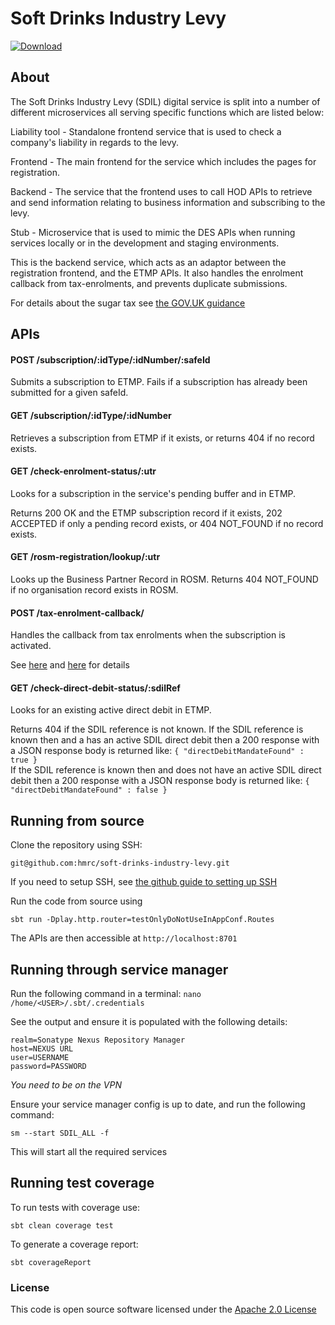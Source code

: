 # Soft Drinks Industry Levy

[ ![Download](https://api.bintray.com/packages/hmrc/releases/soft-drinks-industry-levy/images/download.svg) ](https://bintray.com/hmrc/releases/soft-drinks-industry-levy/_latestVersion)

## About
The Soft Drinks Industry Levy (SDIL) digital service is split into a number of different microservices all serving specific functions which are listed below: 

Liability tool - Standalone frontend service that is used to check a company's liability in regards to the levy.

Frontend - The main frontend for the service which includes the pages for registration.

Backend - The service that the frontend uses to call HOD APIs to retrieve and send information relating to business information and subscribing to the levy.

Stub - Microservice that is used to mimic the DES APIs when running services locally or in the development and staging environments.

This is the backend service, which acts as an adaptor between the registration frontend, and the ETMP APIs. It also handles the enrolment callback from tax-enrolments, and prevents duplicate submissions.

For details about the sugar tax see [the GOV.UK guidance](https://www.gov.uk/guidance/soft-drinks-industry-levy)

## APIs
#### POST       /subscription/:idType/:idNumber/:safeId
Submits a subscription to ETMP. Fails if a subscription has already been submitted for a given safeId.

#### GET        /subscription/:idType/:idNumber
Retrieves a subscription from ETMP if it exists, or returns 404 if no record exists.

#### GET        /check-enrolment-status/:utr
Looks for a subscription in the service's pending buffer and in ETMP.

Returns 200 OK and the ETMP subscription record if it exists, 202 ACCEPTED if only a pending record exists, or 404 NOT_FOUND if no record exists.

#### GET        /rosm-registration/lookup/:utr
Looks up the Business Partner Record in ROSM. Returns 404 NOT_FOUND if no organisation record exists in ROSM.

#### POST       /tax-enrolment-callback/
Handles the callback from tax enrolments when the subscription is activated.

See [here](https://github.com/HMRC/tax-enrolments#put-tax-enrolmentssubscriptionssubscriptionidissuer) and [here](https://github.com/HMRC/tax-enrolments#put-tax-enrolmentssubscriptionssubscriptionidsubscriber) for details

#### GET        /check-direct-debit-status/:sdilRef
Looks for an existing active direct debit in ETMP.

Returns 404 if the SDIL reference is not known.
If the SDIL reference is known then and a has an active SDIL direct debit then a 200 response with a JSON response body is returned like:
```{ "directDebitMandateFound" : true }```  
If the SDIL reference is known then and does not have an active SDIL direct debit then a 200 response with a JSON response body is returned like:
```{ "directDebitMandateFound" : false }```

## Running from source
Clone the repository using SSH:

`git@github.com:hmrc/soft-drinks-industry-levy.git`

If you need to setup SSH, see [the github guide to setting up SSH](https://help.github.com/articles/adding-a-new-ssh-key-to-your-github-account/)

Run the code from source using 

`sbt run -Dplay.http.router=testOnlyDoNotUseInAppConf.Routes`

The APIs are then accessible at `http://localhost:8701`

## Running through service manager

Run the following command in a terminal: `nano /home/<USER>/.sbt/.credentials`

See the output and ensure it is populated with the following details:

```
realm=Sonatype Nexus Repository Manager
host=NEXUS URL
user=USERNAME
password=PASSWORD
```

*You need to be on the VPN*

Ensure your service manager config is up to date, and run the following command:

`sm --start SDIL_ALL -f`

This will start all the required services

## Running test coverage

To run tests with coverage use:
```
sbt clean coverage test
```

To generate a coverage report: 
```
sbt coverageReport
```

### License

This code is open source software licensed under the [Apache 2.0 License]("http://www.apache.org/licenses/LICENSE-2.0.html")
